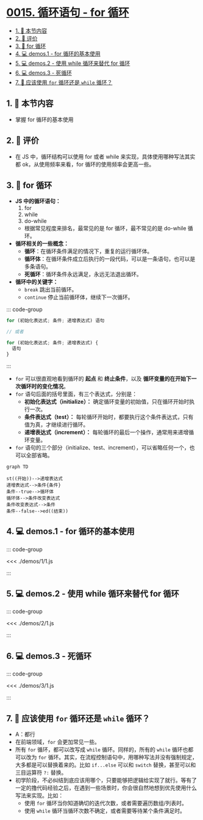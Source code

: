 # [0015. 循环语句 - for 循环](https://github.com/Tdahuyou/TNotes.javascript/tree/main/notes/0015.%20%E5%BE%AA%E7%8E%AF%E8%AF%AD%E5%8F%A5%20-%20for%20%E5%BE%AA%E7%8E%AF)

<!-- region:toc -->

- [1. 🎯 本节内容](#1--本节内容)
- [2. 🫧 评价](#2--评价)
- [3. 📒 for 循环](#3--for-循环)
- [4. 💻 demos.1 - for 循环的基本使用](#4--demos1---for-循环的基本使用)
- [5. 💻 demos.2 - 使用 while 循环来替代 for 循环](#5--demos2---使用-while-循环来替代-for-循环)
- [6. 💻 demos.3 - 死循环](#6--demos3---死循环)
- [7. 🤔 应该使用 `for` 循环还是 `while` 循环？](#7--应该使用-for-循环还是-while-循环)

<!-- endregion:toc -->

## 1. 🎯 本节内容

- 掌握 for 循环的基本使用

## 2. 🫧 评价

- 在 JS 中，循环结构可以使用 for 或者 while 来实现，具体使用哪种写法其实都 ok，从使用频率来看，for 循环的使用频率会更高一些。

## 3. 📒 for 循环

- **JS 中的循环语句：**
  1. for
  2. while
  3. do-while
  - 根据常见程度来排名，最常见的是 for 循环，最不常见的是 do-while 循环。
- **循环相关的一些概念：**
  - **循环**：在循环条件满足的情况下，重复的运行循环体。
  - **循环体**：在循环条件成立后执行的一段代码，可以是一条语句，也可以是多条语句。
  - **死循环**：循环条件永远满足，永远无法退出循环。
- **循环中的关键字：**
  - `break` 跳出当前循环。
  - `continue` 停止当前循环体，继续下一次循环。

::: code-group

```javascript [for 循环基本结构]
for (初始化表达式; 条件; 递增表达式) 语句

// 或者

for (初始化表达式; 条件; 递增表达式) {
  语句
}
```

:::

- `for` 可以很直观地看到循环的 **起点** 和 **终止条件**，以及 **循环变量的在开始下一次循环时的变化情况**。
- `for` 语句后面的括号里面，有三个表达式，分别是：
  - **初始化表达式（initialize）：** 确定循环变量的初始值，只在循环开始时执行一次。
  - **条件表达式（test）：** 每轮循环开始时，都要执行这个条件表达式，只有值为真，才继续进行循环。
  - **递增表达式（increment）：** 每轮循环的最后一个操作，通常用来递增循环变量。
- `for` 语句的三个部分（initialize、test、increment），可以省略任何一个，也可以全部省略。

```mermaid
graph TD

st((开始))-->递增表达式
递增表达式-->条件{条件}
条件--true-->循环体
循环体-->条件改变表达式
条件改变表达式-->条件
条件--false-->ed((结束))
```

## 4. 💻 demos.1 - for 循环的基本使用

::: code-group

<<< ./demos/1/1.js

:::

## 5. 💻 demos.2 - 使用 while 循环来替代 for 循环

::: code-group

<<< ./demos/2/1.js

:::

## 6. 💻 demos.3 - 死循环

::: code-group

<<< ./demos/3/1.js

:::

## 7. 🤔 应该使用 `for` 循环还是 `while` 循环？

- A：都行
- 在前端领域，`for` 会更加常见一些。
- 所有 `for` 循环，都可以改写成 `while` 循环。同样的，所有的 `while` 循环也都可以改为 `for` 循环。其实，在流程控制语句中，用哪种写法并没有强制规定，大多都是可以替换着来的。比如 `if...else` 可以和 `switch` 替换，甚至可以和三目运算符 `?:` 替换。
- 初学阶段，不必纠结到底应该用哪个，只要能够把逻辑给实现了就行。等有了一定的撸代码经验之后，在遇到一些场景时，你会很自然地想到优先使用什么写法来实现。比如：
  - 使用 `for` 循环当你知道确切的迭代次数，或者需要遍历数组/列表时。
  - 使用 `while` 循环当循环次数不确定，或者需要等待某个条件满足时。
